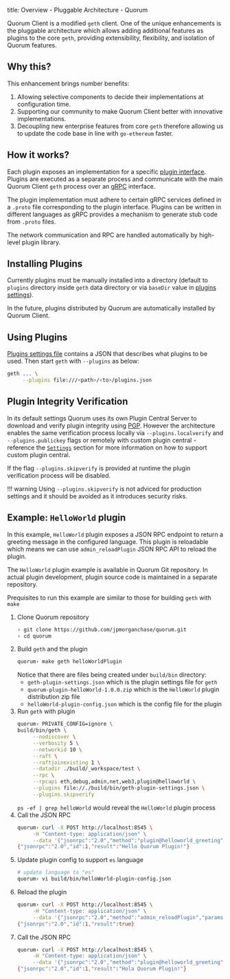 title: Overview - Pluggable Architecture - Quorum

Quorum Client is a modified `geth` client. One of the unique enhancements
is the pluggable architecture which allows adding additional features as plugins to the core `geth`, 
providing extensibility, flexibility, and isolation of Quorum features.

## Why this?
 
This enhancement brings number benefits:

1. Allowing selective components to decide their implementations at configuration time.
1. Supporting our community to make Quorum Client better with innovative implementations.
1. Decoupling new enterprise features from core `geth` therefore allowing us to update the code base in line with `go-ethereum` faster.

## How it works?

Each plugin exposes an implementation for a specific [plugin interface](../SupportedInterfaces).
Plugins are executed as a separate process and communicate with the main Quorum Client `geth` process
over an [gRPC](https://grpc.io/) interface.

The plugin implementation must adhere to certain gRPC services defined in a `.proto` file corresponding to the plugin interface.
Plugins can be written in different languages as gRPC provides a mechanism to generate stub code from `.proto` files. 

The network communication and RPC are handled automatically by high-level plugin library.

## Installing Plugins

Currently plugins must be manually installed into a directory (default to `plugins` directory inside `geth` data directory or via `baseDir` value in [plugins settings](../Settings)).
 
In the future, plugins distributed by Quorum are automatically installed by Quorum Client.

## Using Plugins

[Plugins settings file](../Settings) contains a JSON that describes what plugins to be used. 
Then start `geth` with `--plugins` as below:

```bash
geth ... \
     --plugins file:///<path>/<to>/plugins.json
```

## Plugin Integrity Verification
In its default settings Quorum uses its own Plugin Central Server to download and verify plugin integrity using [PGP](https://en.wikipedia.org/wiki/Pretty_Good_Privacy). 
However the architecture enables the same verification process locally via `--plugins.localverify` and `--plugins.publickey` flags or 
remotely with custom plugin central - reference the [`Settings`](../Settings/) section for more information on how to support custom plugin central. 

If the flag `--plugins.skipverify` is provided at runtime the plugin verification process will be disabled.

!!! warning
    Using `--plugins.skipverify`  is not adviced for production settings and it should be avoided as it introduces security risks.

## Example: `HelloWorld` plugin

In this example, `HelloWorld` plugin exposes a JSON RPC endpoint to return a greeting message in the configured language.
This plugin is reloadable which means we can use `admin_reloadPlugin` JSON RPC API to reload the plugin.

The `HelloWorld` plugin example is available in Quorum Git repository. In actual plugin development, plugin source code is maintained in a separate repository.

Prequisites to run this example are similar to those for building `geth` with `make`

1. Clone Quorum repository
   ```bash
   › git clone https://github.com/jpmorganchase/quorum.git
   › cd quorum
   ```
1. Build `geth` and the plugin
   ```bash
   quorum› make geth helloWorldPlugin
   ```
   Notice that there are files being created under `build/bin` directory:
    - `geth-plugin-settings.json` which is the plugin settings file for `geth`
    - `quorum-plugin-helloWorld-1.0.0.zip` which is the `HelloWorld` plugin distribution zip file
    - `helloWorld-plugin-config.json` which is the config file for the plugin
1. Run `geth` with plugin
   ```bash
   quorum› PRIVATE_CONFIG=ignore \
   build/bin/geth \
        --nodiscover \
        --verbosity 5 \
        --networkid 10 \
        --raft \
        --raftjoinexisting 1 \
        --datadir ./build/_workspace/test \
        --rpc \
        --rpcapi eth,debug,admin,net,web3,plugin@helloworld \
        --plugins file://./build/bin/geth-plugin-settings.json \
        --plugins.skipverify
   ```
   `ps -ef | grep helloWorld` would reveal the `HelloWorld` plugin process
1. Call the JSON RPC
   ```bash
   quorum› curl -X POST http://localhost:8545 \
        -H "Content-type: application/json" \
        --data '{"jsonrpc":"2.0","method":"plugin@helloworld_greeting","params":["Quorum Plugin"],"id":1}'
   {"jsonrpc":"2.0","id":1,"result":"Hello Quorum Plugin!"}
   ```
1. Update plugin config to support `es` language
   ```bash
   # update language to "es"
   quorum› vi build/bin/helloWorld-plugin-config.json
   ```
1. Reload the plugin
   ```bash
   quorum› curl -X POST http://localhost:8545 \
        -H "Content-type: application/json" \
        --data '{"jsonrpc":"2.0","method":"admin_reloadPlugin","params":["helloworld"],"id":1}'
   {"jsonrpc":"2.0","id":1,"result":true}
   ```
1. Call the JSON RPC
   ```bash
   quorum› curl -X POST http://localhost:8545 \
        -H "Content-type: application/json" \
        --data '{"jsonrpc":"2.0","method":"plugin@helloworld_greeting","params":["Quorum Plugin"],"id":1}'
   {"jsonrpc":"2.0","id":1,"result":"Hola Quorum Plugin!"}
   ```